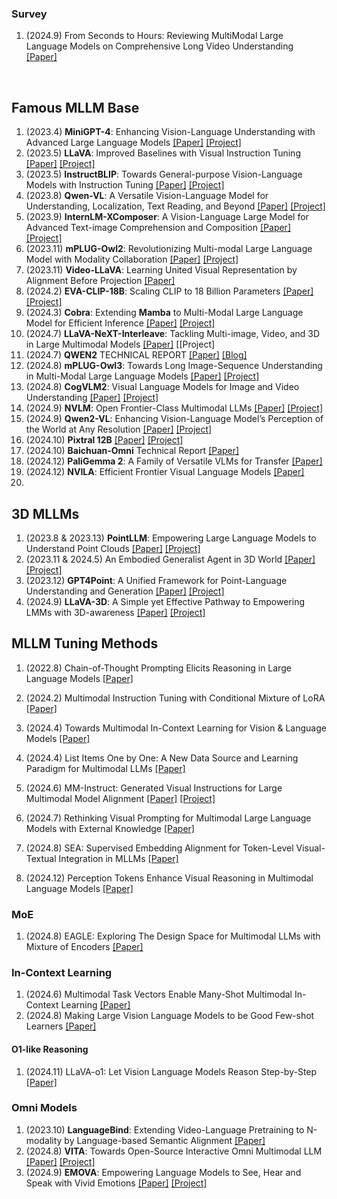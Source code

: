 ### Survey

1. (2024.9) From Seconds to Hours: Reviewing MultiModal Large Language Models on Comprehensive Long Video Understanding [[Paper]](https://arxiv.org/pdf/2409.18938)

​	

## Famous MLLM Base



1. (2023.4) **MiniGPT-4**: Enhancing Vision-Language Understanding with Advanced Large Language Models [[Paper]](https://arxiv.org/abs/2304.10592) [[Project]](https://minigpt-4.github.io/)
2. (2023.5) **LLaVA**: Improved Baselines with Visual Instruction Tuning [[Paper]](https://arxiv.org/abs/2310.03744) [[Project]](https://github.com/haotian-liu/LLaVA)
3. (2023.5) **InstructBLIP**: Towards General-purpose Vision-Language Models with Instruction Tuning [[Paper]](https://arxiv.org/abs/2305.06500) [[Project]](https://github.com/salesforce/LAVIS/tree/main/projects/instructblip)
4. (2023.8) **Qwen-VL**: A Versatile Vision-Language Model for Understanding, Localization, Text Reading, and Beyond [[Paper]](https://arxiv.org/abs/2308.12966) [[Project]](https://github.com/QwenLM/Qwen-VL)
5. (2023.9) **InternLM-XComposer**: A Vision-Language Large Model for Advanced Text-image Comprehension and Composition [[Paper]](https://arxiv.org/abs/2309.15112) [[Project]](https://github.com/InternLM/InternLM-XComposer)
6. (2023.11) **mPLUG-Owl2**: Revolutionizing Multi-modal Large Language Model with Modality Collaboration [[Paper]](https://arxiv.org/abs/2311.04257) [[Project]](https://github.com/X-PLUG/mPLUG-Owl/tree/main/mPLUG-Owl2)
7. (2023.11) **Video-LLaVA**: Learning United Visual Representation by Alignment Before Projection [[Paper]](https://arxiv.org/abs/2311.10122) 
8. (2024.2) **EVA-CLIP-18B**: Scaling CLIP to 18 Billion Parameters [[Paper]](https://arxiv.org/abs/2402.04252) [[Project]](https://github.com/baaivision/EVA/tree/master/EVA-CLIP-18B)
9. (2024.3) **Cobra**: Extending **Mamba** to Multi-Modal Large Language Model for Efficient Inference [[Paper]](https://arxiv.org/pdf/2403.14520) [[Project]](https://sites.google.com/view/cobravlm)
10. (2024.7) **LLaVA-NeXT-Interleave**: Tackling Multi-image, Video, and 3D in Large Multimodal Models [[Paper]](https://arxiv.org/abs/2407.07895) [[Project]
11. (2024.7) **QWEN2** TECHNICAL REPORT [[Paper]](https://arxiv.org/pdf/2407.10671) [[Blog]](https://qwenlm.github.io/zh/blog/qwen2/)
12. (2024.8) **mPLUG-Owl3**: Towards Long Image-Sequence Understanding in Multi-Modal Large Language Models [[Paper]](https://arxiv.org/abs/2408.04840) [[Project]](https://github.com/X-PLUG/mPLUG-Owl)
13. (2024.8) **CogVLM2**: Visual Language Models for Image and Video Understanding [[Paper]](https://arxiv.org/pdf/2408.16500) [[Project]](https://github.com/THUDM/CogVLM2)
14. (2024.9) **NVLM**: Open Frontier-Class Multimodal LLMs [[Paper]](https://arxiv.org/pdf/2409.11402) [[Project]](https://nvlm-project.github.io/)
15. (2024.9) **Qwen2-VL**: Enhancing Vision-Language Model’s Perception of the World at Any Resolution [[Paper]](https://arxiv.org/pdf/2409.12191) [[Project]](https://github.com/QwenLM/Qwen2-VL)
16. (2024.10) **Pixtral 12B** [[Paper]](https://arxiv.org/pdf/2410.07073) [[Project]](https://mistral.ai/news/pixtral-12b/)
17. (2024.10) **Baichuan-Omni** Technical Report [[Paper]](https://arxiv.org/pdf/2410.08565)
18. (2024.12) **PaliGemma 2**: A Family of Versatile VLMs for Transfer [[Paper]](https://arxiv.org/pdf/2412.03555)
19. (2024.12) **NVILA**: Efficient Frontier Visual Language Models [[Paper]](https://arxiv.org/pdf/2412.04468)
20. 



## 3D MLLMs

1. (2023.8 & 2023.13) **PointLLM**: Empowering Large Language Models to Understand Point Clouds [[Paper]](https://arxiv.org/abs/2308.16911) [[Project]](https://github.com/OpenRobotLab/PointLLM)
2. (2023.11 & 2024.5) An Embodied Generalist Agent in 3D World [[Paper]](https://arxiv.org/abs/2311.12871) [[Project]](https://embodied-generalist.github.io/)
3. (2023.12) **GPT4Point**: A Unified Framework for Point-Language Understanding and Generation [[Paper]](https://arxiv.org/abs/2312.02980) [[Project]](https://gpt4point.github.io)
4. (2024.9) **LLaVA-3D**: A Simple yet Effective Pathway to Empowering LMMs with 3D-awareness [[Paper]](https://arxiv.org/pdf/2409.18125) [[Project]](https://zcmax.github.io/projects/LLaVA-3D/)



## MLLM Tuning Methods

1. (2022.8) Chain-of-Thought Prompting Elicits Reasoning in Large Language Models [[Paper]](https://arxiv.org/abs/2201.11903)

2. (2024.2) Multimodal Instruction Tuning with Conditional Mixture of LoRA [[Paper]](https://arxiv.org/abs/2402.15896)

3. (2024.4) Towards Multimodal In-Context Learning for Vision & Language Models [[Paper]](https://arxiv.org/abs/2403.12736)

4. (2024.4) List Items One by One: A New Data Source and Learning Paradigm for Multimodal LLMs [[Paper]](https://arxiv.org/abs/2404.16375)

5. (2024.6) MM-Instruct: Generated Visual Instructions for Large Multimodal Model Alignment [[Paper]](https://arxiv.org/abs/2406.19736) [[Project]](https://github.com/jihaonew/MM-Instruct)

6. (2024.7) Rethinking Visual Prompting for Multimodal Large Language Models with External Knowledge [[Paper]](https://arxiv.org/pdf/2407.04681)

7. (2024.8) SEA: Supervised Embedding Alignment for Token-Level Visual-Textual Integration in MLLMs [[Paper]](https://arxiv.org/pdf/2408.11813)

8. (2024.12) Perception Tokens Enhance Visual Reasoning in Multimodal Language Models [[Paper]](https://arxiv.org/pdf/2412.03548)

   

### MoE

1. (2024.8) EAGLE: Exploring The Design Space for Multimodal LLMs with Mixture of Encoders [[Paper]](https://arxiv.org/pdf/2408.15998)



### In-Context Learning

1. (2024.6) Multimodal Task Vectors Enable Many-Shot Multimodal In-Context Learning [[Paper]](https://arxiv.org/abs/2406.15334) 
1. (2024.8) Making Large Vision Language Models to be Good Few-shot Learners [[Paper]](https://arxiv.org/pdf/2408.11297)



#### O1-like Reasoning

1. (2024.11) LLaVA-o1: Let Vision Language Models Reason Step-by-Step [[Paper]](https://arxiv.org/pdf/2411.10440)

### Omni Models

1. (2023.10) **LanguageBind**: Extending Video-Language Pretraining to N-modality by Language-based Semantic Alignment [[Paper]](https://arxiv.org/abs/2310.01852)
1. (2024.8) **VITA**: Towards Open-Source Interactive Omni Multimodal LLM [[Paper]](https://arxiv.org/pdf/2408.05211) [[Project]](https://vita-home.github.io/)
1. (2024.9) **EMOVA**: Empowering Language Models to See, Hear and Speak with Vivid Emotions [[Paper]](https://arxiv.org/pdf/2409.18042) [[Project]](https://emova-ollm.github.io/)

